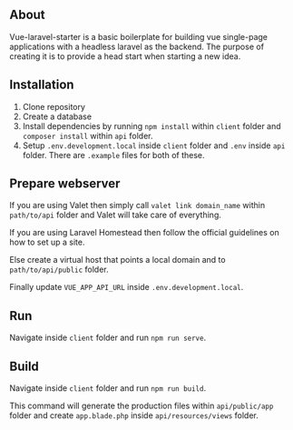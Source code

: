 ## About

Vue-laravel-starter is a basic boilerplate for building vue single-page applications with a headless laravel as the backend. The purpose of creating it is to provide a head start when starting a new idea.

## Installation

1. Clone repository
2. Create a database
3. Install dependencies by running `npm install` within `client` folder and `composer install` within `api` folder.
4. Setup `.env.development.local` inside `client` folder and `.env` inside `api` folder. There are `.example` files for both of these.

## Prepare webserver

If you are using Valet then simply call `valet link domain_name` within `path/to/api` folder and Valet will take care of everything.

If you are using Laravel Homestead then follow the official guidelines on how to set up a site.

Else create a virtual host that points a local domain and to `path/to/api/public` folder.

Finally update `VUE_APP_API_URL` inside `.env.development.local`.

## Run

Navigate inside `client` folder and run `npm run serve`.

## Build

Navigate inside `client` folder and run `npm run build`.

This command will generate the production files within `api/public/app` folder and create `app.blade.php` inside `api/resources/views` folder.